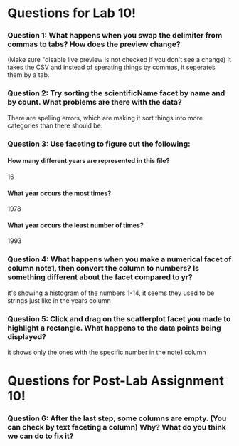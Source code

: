 # Questions for Lab 10!

### Question 1: What happens when you swap the delimiter from commas to tabs? How does the preview change? 
(Make sure "disable live preview is not checked if you don't see a change)
It takes the CSV and instead of sperating things by commas, it seperates them by a tab.

### Question 2: Try sorting the scientificName facet by name and by count. What problems are there with the data?
There are spelling errors, which are making it sort things into more categories than there should be.

### Question 3: Use faceting to figure out the following:
#### How many different years are represented in this file? 
16
#### What year occurs the most times?
1978
#### What year occurs the least number of times?
1993

### Question 4: What happens when you make a numerical facet of column note1, then convert the column to numbers? Is something different about the facet compared to yr?
it's showing a histogram of the numbers 1-14, it seems they used to be strings just like in the years column

### Question 5: Click and drag on the scatterplot facet you made to highlight a rectangle. What happens to the data points being displayed?
it shows only the ones with the specific number in the note1 column

# Questions for Post-Lab Assignment 10!

### Question 6: After the last step, some columns are empty. (You can check by text faceting a column) Why? What do you think we can do to fix it?
